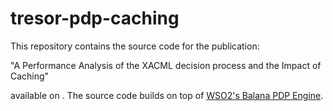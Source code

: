 # tresor-pdp-caching

This repository contains the source code for the publication:

"A Performance Analysis of the XACML decision process and the Impact of Caching"

available on <Link>. The source code builds on top of [WSO2's Balana PDP Engine](https://github.com/wso2/balana).

